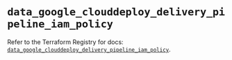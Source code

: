 # `data_google_clouddeploy_delivery_pipeline_iam_policy`

Refer to the Terraform Registry for docs: [`data_google_clouddeploy_delivery_pipeline_iam_policy`](https://registry.terraform.io/providers/hashicorp/google-beta/6.33.0/docs/data-sources/google_clouddeploy_delivery_pipeline_iam_policy).
